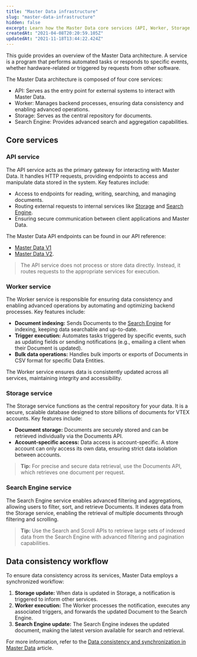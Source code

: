 ```yaml
---
title: "Master Data infrastructure"
slug: "master-data-infrastructure"
hidden: false
excerpt: Learn how the Master Data core services (API, Worker, Storage, and Search Engine) ensure data consistency and efficient document management.
createdAt: "2021-04-08T20:20:59.105Z"
updatedAt: "2021-11-18T13:44:22.424Z"
---
```


This guide provides an overview of the Master Data architecture. A service is a program that performs automated tasks or responds to specific events, whether hardware-related or triggered by requests from other software.

The Master Data architecture is composed of four core services:
- API: Serves as the entry point for external systems to interact with Master Data.
- Worker: Manages backend processes, ensuring data consistency and enabling advanced operations.
- Storage: Serves as the central repository for documents.
- Search Engine: Provides advanced search and aggregation capabilities.

## Core services

### API service

The API service acts as the primary gateway for interacting with Master Data. It handles HTTP requests, providing endpoints to access and manipulate data stored in the system. Key features include:

- Access to endpoints for reading, writing, searching, and managing documents.
- Routing external requests to internal services like [Storage](#storage) and [Search Engine](#search-engine).
- Ensuring secure communication between client applications and Master Data.

The Master Data API endpoints can be found in our API reference:
- [Master Data V1](https://developers.vtex.com/docs/api-reference/masterdata-api)
- [Master Data V2](https://developers.vtex.com/docs/api-reference/master-data-api-v2).

> The API service does not process or store data directly. Instead, it routes requests to the appropriate services for execution.

### Worker service

The Worker service is responsible for ensuring data consistency and enabling advanced operations by automating and optimizing backend processes. Key features include:

- **Document indexing:** Sends Documents to the [Search Engine](#search-engine) for indexing, keeping data searchable and up-to-date.
- **Trigger execution:** Automates tasks triggered by specific events, such as updating fields or sending notifications (e.g., emailing a client when their Document is updated).
- **Bulk data operations:** Handles bulk imports or exports of Documents in CSV format for specific Data Entities.

The Worker service ensures data is consistently updated across all services, maintaining integrity and accessibility.

### Storage service

The Storage service functions as the central repository for your data. It is a secure, scalable database designed to store billions of documents for VTEX accounts. Key features include:

- **Document storage:** Documents are securely stored and can be retrieved individually via the Documents API.
- **Account-specific access:** Data access is account-specific. A store account can only access its own data, ensuring strict data isolation between accounts.

> **Tip:** For precise and secure data retrieval, use the Documents API, which retrieves one document per request.

### Search Engine service

The Search Engine service enables advanced filtering and aggregations, allowing users to filter, sort, and retrieve Documents. It indexes data from the Storage service, enabling the retrieval of multiple documents through filtering and scrolling.

> **Tip:** Use the Search and Scroll APIs to retrieve large sets of indexed data from the Search Engine with advanced filtering and pagination capabilities.

## Data consistency workflow

To ensure data consistency across its services, Master Data employs a synchronized workflow:

1. **Storage update:** When data is updated in Storage, a notification is triggered to inform other services.
2. **Worker execution:** The Worker processes the notification, executes any associated triggers, and forwards the updated Document to the Search Engine.
3. **Search Engine update:** The Search Engine indexes the updated document, making the latest version available for search and retrieval.

For more information, refer to the [Data consistency and synchronization in Master Data](https://developers.vtex.com/docs/guides/data-consistency-and-synchronization-in-master-data) article.

